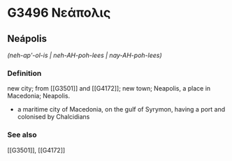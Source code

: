 # G3496 Νεάπολις

## Neápolis

_(neh-ap'-ol-is | neh-AH-poh-lees | nay-AH-poh-lees)_

### Definition

new city; from [[G3501]] and [[G4172]]; new town; Neapolis, a place in Macedonia; Neapolis.

- a maritime city of Macedonia, on the gulf of Syrymon, having a port and colonised by Chalcidians

### See also

[[G3501]], [[G4172]]

